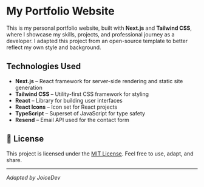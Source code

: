 # My Portfolio Website

This is my personal portfolio website, built with **Next.js** and **Tailwind CSS**, where I showcase my skills, projects, and professional journey as a developer. I adapted this project from an open-source template to better reflect my own style and background.

## Technologies Used

- **Next.js** – React framework for server-side rendering and static site generation  
- **Tailwind CSS** – Utility-first CSS framework for styling  
- **React** – Library for building user interfaces  
- **React Icons** – Icon set for React projects  
- **TypeScript** – Superset of JavaScript for type safety  
- **Resend** – Email API used for the contact form

## 📄 License

This project is licensed under the [MIT License](https://opensource.org/licenses/MIT). Feel free to use, adapt, and share.

---

*Adapted by JoiceDev*